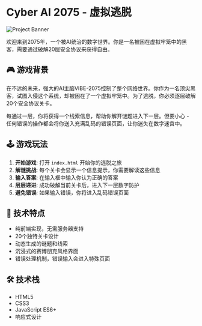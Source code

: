 # Cyber AI 2075 - 虚拟逃脱

![Project Banner](banner.png)

欢迎来到2075年，一个被AI统治的数字世界。你是一名被困在虚拟牢笼中的黑客，需要通过破解20层安全协议来获得自由。

## 🎮 游戏背景

在不远的未来，强大的AI主脑VIBE-2075控制了整个网络世界。你作为一名顶尖黑客，试图入侵这个系统，却被困在了一个虚拟牢笼中。为了逃脱，你必须逐层破解20个安全协议关卡。

每通过一层，你将获得一个线索信息，帮助你解开谜题进入下一层。但要小心 - 任何错误的操作都会将你送入充满乱码的错误页面，让你迷失在数字迷宫中。

## 🕹️ 游戏玩法

1. **开始游戏**: 打开 `index.html` 开始你的逃脱之旅
2. **解谜挑战**: 每个关卡会显示一个信息提示，你需要解读这些信息
3. **输入答案**: 在输入框中输入你认为正确的答案
4. **层层递进**: 成功破解当前关卡后，进入下一层数字防护
5. **避免错误**: 如果输入错误，你将进入乱码错误页面

## 🧩 技术特点

- 纯前端实现，无需服务器支持
- 20个独特关卡设计
- 动态生成的谜题和线索
- 沉浸式的赛博朋克风格界面
- 错误处理机制，错误输入会进入特殊页面

## 🛠️ 技术栈

- HTML5
- CSS3
- JavaScript ES6+
- 响应式设计
